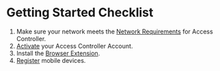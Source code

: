 [title]: # (Getting Started)
[tags]: # (thycotic access control)
[priority]: # (1)

# Getting Started Checklist

1. Make sure your network meets the [Network Requirements](network-requirements.md) for Access Controller.
1. [Activate](activation.md) your Access Controller Account.
1. Install the [Browser Extension](be.md).
1. [Register](mobile.md) mobile devices.